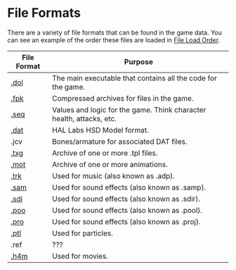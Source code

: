 # File Formats

There are a variety of file formats that can be found in the game data. You can see an example of the order these files are loaded in [File Load Order](/gnt4/docs/guides/file_load_order.md).

| File Format | Purpose                                                                                                |
|-----------------------------------------------|----------------------------------------------------------------------|
| [.dol](/gnt4/docs/file_formats/dol.md)        | The main executable that contains all the code for the game.         |
| [.fpk](/gnt4/docs/file_formats/fpk.md)        | Compressed archives for files in the game.                           |
| [.seq](/gnt4/docs/file_formats/seq.md)        | Values and logic for the game. Think character health, attacks, etc. |
| [.dat](/gnt4/docs/file_formats/dat.md)        | HAL Labs HSD Model format.                                           |
| .jcv                                          | Bones/armature for associated DAT files.                             |
| [.txg](/gnt4/docs/file_formats/txg.md)        | Archive of one or more .tpl files.                                   |
| [.mot](/gnt4/docs/file_formats/mot.md)        | Archive of one or more animations.                                   |
| [.trk](/gnt4/docs/file_formats/trk.md)        | Used for music (also known as .adp).                                 |
| [.sam](/gnt4/docs/file_formats/sounds.md)     | Used for sound effects (also known as .samp).                        |
| [.sdi](/gnt4/docs/file_formats/sounds.md)     | Used for sound effects (also known as .sdir).                        |
| [.poo](/gnt4/docs/file_formats/sounds.md)     | Used for sound effects (also known as .pool).                        |
| [.pro](/gnt4/docs/file_formats/sounds.md)     | Used for sound effects (also known as .proj).                        |
| [.ptl](/gnt4/docs/file_formats/ptl.md)        | Used for particles.                                                  |
| .ref                                          | ???                                                                  |
| [.h4m](/gnt4/docs/file_formats/h4m.md)        | Used for movies.                                                     |
